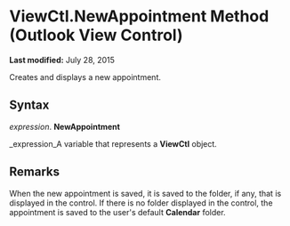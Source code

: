 
# ViewCtl.NewAppointment Method (Outlook View Control)

 **Last modified:** July 28, 2015

Creates and displays a new appointment.

## Syntax

 _expression_. **NewAppointment**

 _expression_A variable that represents a  **ViewCtl** object.


## Remarks

When the new appointment is saved, it is saved to the folder, if any, that is displayed in the control. If there is no folder displayed in the control, the appointment is saved to the user's default  **Calendar** folder.

